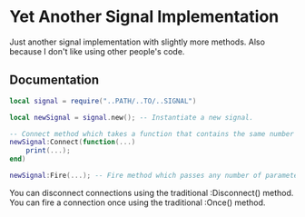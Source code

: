 # Yet Another Signal Implementation
Just another signal implementation with slightly more methods.
Also because I don't like using other people's code.

## Documentation

```lua
local signal = require("..PATH/..TO/..SIGNAL")

local newSignal = signal.new(); -- Instantiate a new signal.

-- Connect method which takes a function that contains the same number of parameters as the :Fire method.
newSignal:Connect(function(...)
    print(...);
end)

newSignal:Fire(...); -- Fire method which passes any number of parameters with any type.
```

You can disconnect connections using the traditional :Disconnect() method.
You can fire a connection once using the traditional :Once() method.